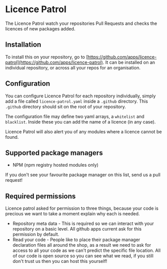 # Licence Patrol

The Licence Patrol watch your repositories Pull Requests and checks the licences
of new packages added.

## Installation

To install this on your repository, go to
[https://github.com/apps/licence-patrol](https://github.com/apps/licence-patrol).
It can be installed on an individual repository, or across all your repos for an
organisation.

## Configuration

You can configure Licence Patrol for each repository individually, simply add a
file called `licence-patrol.yaml` inside a `.github` directory. This `.github`
directory should sit on the root of your repository.

The configuration file may define two yaml arrays, a `whitelist` and
`blacklist`. Inside these you can add the name of a licence (in any case).

Licence Patrol will also alert you of any modules where a licence cannot be
found.

## Supported package managers

* NPM (npm registry hosted modules only)

If you don't see your favourite package manager on this list, send us a pull
request!

## Required permissions

Licence patrol asked for permission to three things, because your code is
precious we want to take a moment explain why each is needed.

* Repository meta data - This is required so we can interact with your
  repository on a basic level. All github apps current ask for this permission
  by default.
* Read your code - People like to place their package manager declaration files
  all around the shop, as a result we need to ask for access to all your code as
  we can't predict the specific file location. All of our code is open source so
  you can see what we read, if you still don't trust us then you can host this
  yourself!
